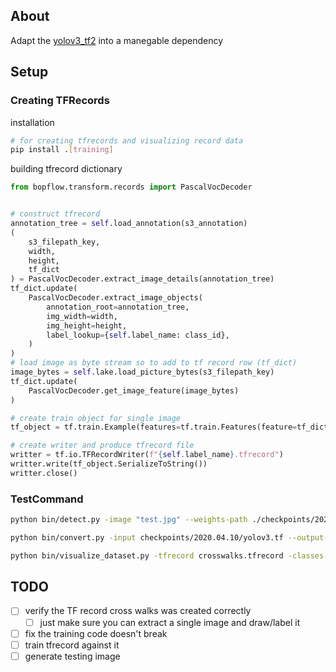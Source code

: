 ## About

Adapt the [yolov3_tf2](https://github.com/zzh8829/yolov3-tf2) into a manegable dependency


## Setup

### Creating TFRecords
installation
```bash
# for creating tfrecords and visualizing record data
pip install .[training]
```

building tfrecord dictionary
```python
from bopflow.transform.records import PascalVocDecoder


# construct tfrecord
annotation_tree = self.load_annotation(s3_annotation)
(
    s3_filepath_key,
    width,
    height,
    tf_dict
) = PascalVocDecoder.extract_image_details(annotation_tree)
tf_dict.update(
    PascalVocDecoder.extract_image_objects(
        annotation_root=annotation_tree,
        img_width=width,
        img_height=height,
        label_lookup={self.label_name: class_id},
    )
)
# load image as byte stream so to add to tf record row (tf_dict)
image_bytes = self.lake.load_picture_bytes(s3_filepath_key)
tf_dict.update(
    PascalVocDecoder.get_image_feature(image_bytes)
)

# create train object for single image
tf_object = tf.train.Example(features=tf.train.Features(feature=tf_dict))

# create writer and produce tfrecord file
writter = tf.io.TFRecordWriter(f"{self.label_name}.tfrecord")
writter.write(tf_object.SerializeToString())
writter.close()
```


### TestCommand
```bash
python bin/detect.py -image "test.jpg" --weights-path ./checkpoints/2020.04.10/yolov3.tf
```

```bash
python bin/convert.py -input checkpoints/2020.04.10/yolov3.tf --output-format model
```

```bash
python bin/visualize_dataset.py -tfrecord crosswalks.tfrecord -classes-file classes.names
```


## TODO
- [ ] verify the TF record cross walks was created correctly
  - [ ] just make sure you can extract a single image and draw/label it
- [ ] fix the training code doesn't break
- [ ] train tfrecord against it
- [ ] generate testing image
